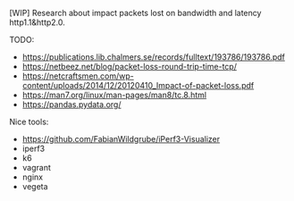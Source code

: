 [WIP] Research about impact packets lost on bandwidth and latency http1.1&http2.0.

TODO:
- https://publications.lib.chalmers.se/records/fulltext/193786/193786.pdf
- https://netbeez.net/blog/packet-loss-round-trip-time-tcp/
- https://netcraftsmen.com/wp-content/uploads/2014/12/20120410_Impact-of-packet-loss.pdf
- https://man7.org/linux/man-pages/man8/tc.8.html
- https://pandas.pydata.org/


Nice tools:
- https://github.com/FabianWildgrube/iPerf3-Visualizer
- iperf3
- k6
- vagrant
- nginx
- vegeta
